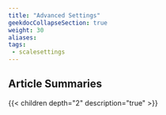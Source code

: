 ```yaml
---
title: "Advanced Settings"
geekdocCollapseSection: true
weight: 30
aliases: 
tags:
 - scalesettings
---
```



## Article Summaries

{{< children depth="2" description="true" >}}
